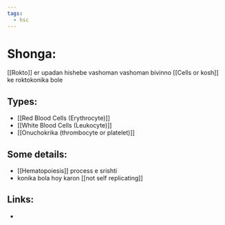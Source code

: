 ```yaml
---
tags:
  - hsc
---
```

# Shonga:
[[Rokto]] er upadan hishebe vashoman vashoman bivinno [[Cells or kosh]] ke roktokonika bole
## Types:
- [[Red Blood Cells (Erythrocyte)]] 
- [[White Blood Cells (Leukocyte)]]
- [[Onuchokrika (thrombocyte or platelet)]] 
## Some details:
- [[Hematopoiesis]] process e srishti
- konika bola hoy karon [[not self replicating]]
## Links:
- 